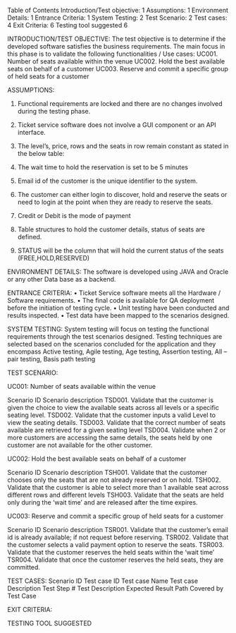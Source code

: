 
Table of Contents
Introduction/Test objective:	1
Assumptions:	1
Environment Details:	1
Entrance Criteria:	1
System Testing:	2
Test Scenario:	2
Test cases:	4
Exit Criteria:	6
Testing tool suggested	6

INTRODUCTION/TEST OBJECTIVE:
The test objective is to determine if the developed software satisfies the business requirements. The main focus in this phase is to validate the following functionalities / Use cases:
UC001.	Number of seats available within the venue
UC002.	Hold the best available seats on behalf of a customer
UC003.	Reserve and commit a specific group of held seats for a customer

ASSUMPTIONS:
1.	Functional requirements are locked and there are no changes involved during the testing phase.
2.	Ticket service software does not involve a GUI component or an API interface.
3.	The level’s, price, rows and the seats in row remain constant as stated in the below table:
 
4.	The wait time to hold the reservation is set to be 5 minutes
5.	Email id of the customer is the unique identifier to the system.
6.	The customer can either login to discover, hold and reserve the seats or need to login at the point when they are ready to reserve the seats.
7.	Credit or Debit is the mode of payment
8.	Table structures to hold the customer details, status of seats are defined.
9.	STATUS will be the column that will hold the current status of the seats (FREE,HOLD,RESERVED)

ENVIRONMENT DETAILS:
The software is developed using JAVA and Oracle or any other Data base as a backend.

ENTRANCE CRITERIA:
•	Ticket Service software meets all the Hardware / Software requirements.
•	The final code is available for QA deployment before the initiation of testing cycle.
•	Unit testing have been conducted and results inspected.
•	Test data have been mapped to the scenarios designed.

SYSTEM TESTING:
System testing will focus on testing the functional requirements through the test scenarios designed. Testing techniques are selected based on the scenarios concluded for the application and they encompass Active testing, Agile testing, Age testing, Assertion testing, All – pair testing, Basis path testing

TEST SCENARIO:

UC001: Number of seats available within the venue

Scenario ID	Scenario description
TSD001.		Validate that the customer is given the choice to view the available seats across all levels or a specific seating level.
TSD002.		Validate that the customer inputs a valid Level to view the seating details.
TSD003.		Validate that the correct number of seats available are retrieved for a given seating level
TSD004.		Validate when 2 or more customers are accessing the same details, the seats held by one customer are not available for the             other customer.


UC002: Hold the best available seats on behalf of a customer

Scenario ID	Scenario description
TSH001.		Validate that the customer chooses only the seats that are not already reserved or on hold.
TSH002.		Validate that the customer is able to select more than 1 available seat across different rows and different levels
TSH003.		Validate that the seats are held only during the ‘wait time’ and are released after the time expires.

UC003: Reserve and commit a specific group of held seats for a customer

Scenario ID	Scenario description
TSR001.		Validate that the customer’s email id is already available; if not request before reserving.
TSR002.		Validate that the customer selects a valid payment option to reserve the seats.
TSR003.		Validate that the customer reserves the held seats within the ‘wait time’
TSR004.		Validate that once the customer reserves the held seats, they are committed.

TEST CASES:
Scenario ID	Test case ID	Test case Name	Test case Description	Test Step #	Test Description	Expected Result	Path Covered by Test Case

 
EXIT CRITERIA:

TESTING TOOL SUGGESTED
